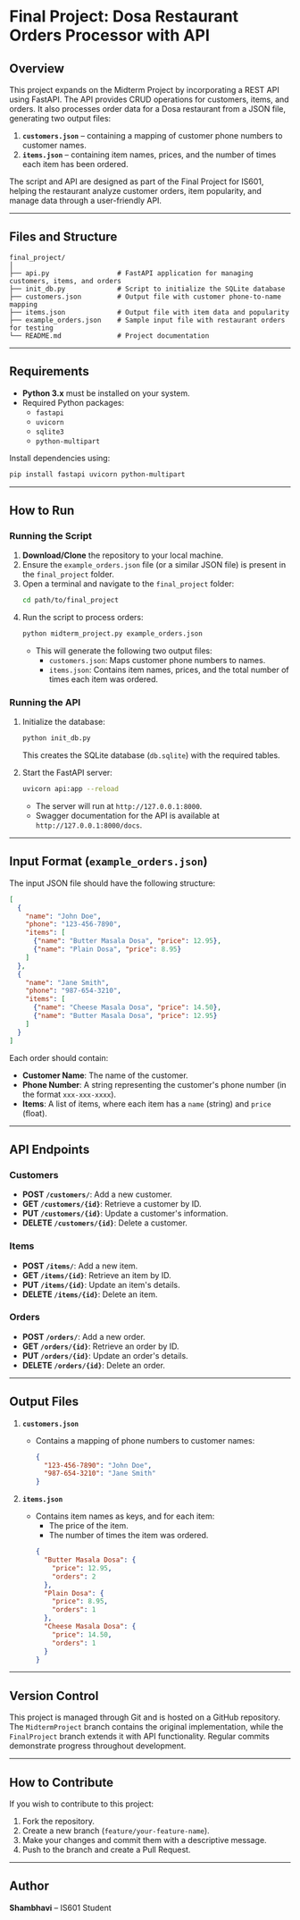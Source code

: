# Final Project: Dosa Restaurant Orders Processor with API

## Overview
This project expands on the Midterm Project by incorporating a REST API using FastAPI. The API provides CRUD operations for customers, items, and orders. It also processes order data for a Dosa restaurant from a JSON file, generating two output files:
1. **`customers.json`** – containing a mapping of customer phone numbers to customer names.
2. **`items.json`** – containing item names, prices, and the number of times each item has been ordered.

The script and API are designed as part of the Final Project for IS601, helping the restaurant analyze customer orders, item popularity, and manage data through a user-friendly API.

---

## Files and Structure

```
final_project/
│
├── api.py                 # FastAPI application for managing customers, items, and orders
├── init_db.py             # Script to initialize the SQLite database
├── customers.json         # Output file with customer phone-to-name mapping
├── items.json             # Output file with item data and popularity
├── example_orders.json    # Sample input file with restaurant orders for testing
└── README.md              # Project documentation
```

---

## Requirements
- **Python 3.x** must be installed on your system.
- Required Python packages:
  - `fastapi`
  - `uvicorn`
  - `sqlite3`
  - `python-multipart`

Install dependencies using:
```bash
pip install fastapi uvicorn python-multipart
```

---

## How to Run

### Running the Script

1. **Download/Clone** the repository to your local machine.
2. Ensure the `example_orders.json` file (or a similar JSON file) is present in the `final_project` folder.
3. Open a terminal and navigate to the `final_project` folder:
   ```bash
   cd path/to/final_project
   ```
4. Run the script to process orders:
   ```bash
   python midterm_project.py example_orders.json
   ```
   - This will generate the following two output files:
     - `customers.json`: Maps customer phone numbers to names.
     - `items.json`: Contains item names, prices, and the total number of times each item was ordered.

### Running the API

1. Initialize the database:
   ```bash
   python init_db.py
   ```
   This creates the SQLite database (`db.sqlite`) with the required tables.

2. Start the FastAPI server:
   ```bash
   uvicorn api:app --reload
   ```
   - The server will run at `http://127.0.0.1:8000`.
   - Swagger documentation for the API is available at `http://127.0.0.1:8000/docs`.

---

## Input Format (`example_orders.json`)

The input JSON file should have the following structure:

```json
[
  {
    "name": "John Doe",
    "phone": "123-456-7890",
    "items": [
      {"name": "Butter Masala Dosa", "price": 12.95},
      {"name": "Plain Dosa", "price": 8.95}
    ]
  },
  {
    "name": "Jane Smith",
    "phone": "987-654-3210",
    "items": [
      {"name": "Cheese Masala Dosa", "price": 14.50},
      {"name": "Butter Masala Dosa", "price": 12.95}
    ]
  }
]
```

Each order should contain:
- **Customer Name**: The name of the customer.
- **Phone Number**: A string representing the customer's phone number (in the format `xxx-xxx-xxxx`).
- **Items**: A list of items, where each item has a `name` (string) and `price` (float).

---

## API Endpoints

### Customers
- **POST `/customers/`**: Add a new customer.
- **GET `/customers/{id}`**: Retrieve a customer by ID.
- **PUT `/customers/{id}`**: Update a customer's information.
- **DELETE `/customers/{id}`**: Delete a customer.

### Items
- **POST `/items/`**: Add a new item.
- **GET `/items/{id}`**: Retrieve an item by ID.
- **PUT `/items/{id}`**: Update an item's details.
- **DELETE `/items/{id}`**: Delete an item.

### Orders
- **POST `/orders/`**: Add a new order.
- **GET `/orders/{id}`**: Retrieve an order by ID.
- **PUT `/orders/{id}`**: Update an order's details.
- **DELETE `/orders/{id}`**: Delete an order.

---

## Output Files

1. **`customers.json`**
   - Contains a mapping of phone numbers to customer names:
     ```json
     {
       "123-456-7890": "John Doe",
       "987-654-3210": "Jane Smith"
     }
     ```

2. **`items.json`**
   - Contains item names as keys, and for each item:
     - The price of the item.
     - The number of times the item was ordered.
     ```json
     {
       "Butter Masala Dosa": {
         "price": 12.95,
         "orders": 2
       },
       "Plain Dosa": {
         "price": 8.95,
         "orders": 1
       },
       "Cheese Masala Dosa": {
         "price": 14.50,
         "orders": 1
       }
     }
     ```

---

## Version Control

This project is managed through Git and is hosted on a GitHub repository. The `MidtermProject` branch contains the original implementation, while the `FinalProject` branch extends it with API functionality. Regular commits demonstrate progress throughout development.

---

## How to Contribute

If you wish to contribute to this project:
1. Fork the repository.
2. Create a new branch (`feature/your-feature-name`).
3. Make your changes and commit them with a descriptive message.
4. Push to the branch and create a Pull Request.

---

## Author

**Shambhavi** – IS601 Student